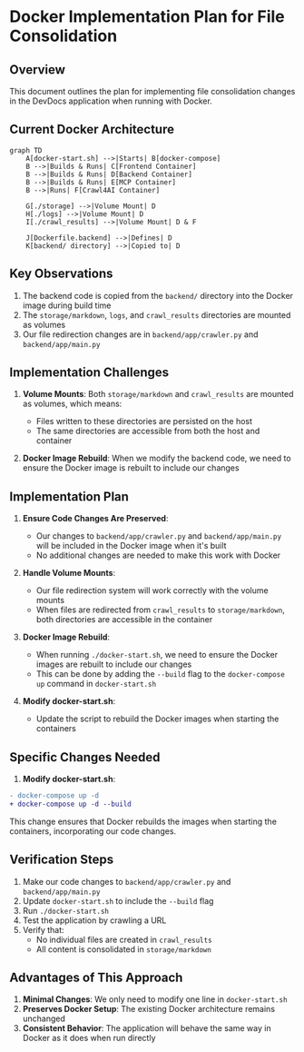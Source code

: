 # Docker Implementation Plan for File Consolidation

## Overview

This document outlines the plan for implementing file consolidation changes in the DevDocs application when running with Docker.

## Current Docker Architecture

```mermaid
graph TD
    A[docker-start.sh] -->|Starts| B[docker-compose]
    B -->|Builds & Runs| C[Frontend Container]
    B -->|Builds & Runs| D[Backend Container]
    B -->|Builds & Runs| E[MCP Container]
    B -->|Runs| F[Crawl4AI Container]
    
    G[./storage] -->|Volume Mount| D
    H[./logs] -->|Volume Mount| D
    I[./crawl_results] -->|Volume Mount| D & F
    
    J[Dockerfile.backend] -->|Defines| D
    K[backend/ directory] -->|Copied to| D
```

## Key Observations

1. The backend code is copied from the `backend/` directory into the Docker image during build time
2. The `storage/markdown`, `logs`, and `crawl_results` directories are mounted as volumes
3. Our file redirection changes are in `backend/app/crawler.py` and `backend/app/main.py`

## Implementation Challenges

1. **Volume Mounts**: Both `storage/markdown` and `crawl_results` are mounted as volumes, which means:
   - Files written to these directories are persisted on the host
   - The same directories are accessible from both the host and container

2. **Docker Image Rebuild**: When we modify the backend code, we need to ensure the Docker image is rebuilt to include our changes

## Implementation Plan

1. **Ensure Code Changes Are Preserved**:
   - Our changes to `backend/app/crawler.py` and `backend/app/main.py` will be included in the Docker image when it's built
   - No additional changes are needed to make this work with Docker

2. **Handle Volume Mounts**:
   - Our file redirection system will work correctly with the volume mounts
   - When files are redirected from `crawl_results` to `storage/markdown`, both directories are accessible in the container

3. **Docker Image Rebuild**:
   - When running `./docker-start.sh`, we need to ensure the Docker images are rebuilt to include our changes
   - This can be done by adding the `--build` flag to the `docker-compose up` command in `docker-start.sh`

4. **Modify docker-start.sh**:
   - Update the script to rebuild the Docker images when starting the containers

## Specific Changes Needed

1. **Modify docker-start.sh**:
```diff
- docker-compose up -d
+ docker-compose up -d --build
```

This change ensures that Docker rebuilds the images when starting the containers, incorporating our code changes.

## Verification Steps

1. Make our code changes to `backend/app/crawler.py` and `backend/app/main.py`
2. Update `docker-start.sh` to include the `--build` flag
3. Run `./docker-start.sh`
4. Test the application by crawling a URL
5. Verify that:
   - No individual files are created in `crawl_results`
   - All content is consolidated in `storage/markdown`

## Advantages of This Approach

1. **Minimal Changes**: We only need to modify one line in `docker-start.sh`
2. **Preserves Docker Setup**: The existing Docker architecture remains unchanged
3. **Consistent Behavior**: The application will behave the same way in Docker as it does when run directly